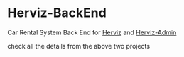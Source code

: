 # Herviz-BackEnd
Car Rental System Back End for [Herviz](https://github.com/Rootian/Herviz) and [Herviz-Admin](https://github.com/Rootian/Herviz-Admin)

check all the details from the above two projects
